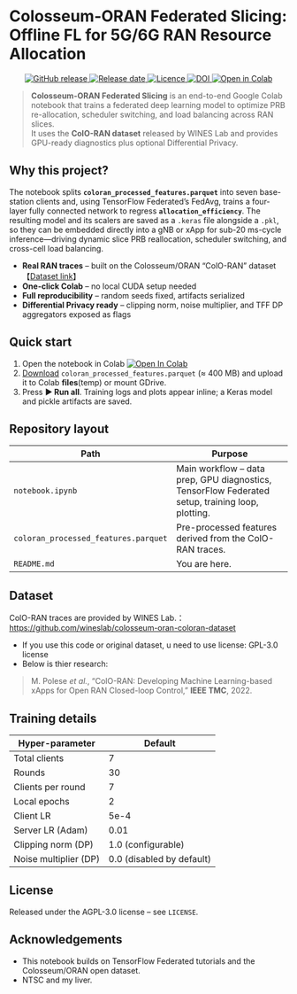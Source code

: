 # Colosseum-ORAN Federated Slicing: Offline FL for 5G/6G RAN Resource Allocation

<p align="center">
  <!-- Latest release -->
  <a href="https://github.com/thc1006/colosseum-oran-federated-slicing/releases">
    <img alt="GitHub release" src="https://img.shields.io/github/v/release/thc1006/colosseum-oran-federated-slicing?style=for-the-badge">
  </a>
  <!-- Release date -->
  <a href="https://github.com/thc1006/colosseum-oran-federated-slicing/releases">
    <img alt="Release date" src="https://img.shields.io/github/release-date/thc1006/colosseum-oran-federated-slicing?style=for-the-badge">
  <!-- Licence -->
  <a href="https://github.com/thc1006/colosseum-oran-federated-slicing/blob/main/LICENSE">
    <img alt="Licence" src="https://img.shields.io/github/license/thc1006/colosseum-oran-federated-slicing?style=for-the-badge">
  </a>
  <!-- Zenodo DOI (replace with real DOI once minted) -->
  <a href="https://doi.org/10.5281/zenodo.15849833">
    <img alt="DOI" src="https://img.shields.io/badge/DOI-10.5281%2Fzenodo.XXXXXXX-blue?logo=zenodo&style=for-the-badge">
  </a>
  <!-- Open in Colab -->
  <a href="https://colab.research.google.com/drive/1l_sfn29npZRbG6vuYu2amyAkt1vie4Jk">
    <img alt="Open in Colab" src="https://colab.research.google.com/assets/colab-badge.svg">
  </a>
</p>

> **Colosseum-ORAN Federated Slicing** is an end-to-end Google Colab notebook that trains a federated deep learning model to optimize PRB re-allocation, scheduler switching, and load balancing across RAN slices.  
> It uses the **ColO-RAN dataset** released by WINES Lab and provides GPU-ready diagnostics plus optional Differential Privacy.

## Why this project?
The notebook splits **`coloran_processed_features.parquet`** into seven base-station clients and, using TensorFlow Federated’s FedAvg, trains a four-layer fully connected network to regress **`allocation_efficiency`**. The resulting model and its scalers are saved as a `.keras` file alongside a `.pkl`, so they can be embedded directly into a gNB or xApp for sub-20 ms-cycle inference—driving dynamic slice PRB reallocation, scheduler switching, and cross-cell load balancing.

* **Real RAN traces** – built on the Colosseum/ORAN “ColO-RAN” dataset 【[Dataset link](https://github.com/wineslab/colosseum-oran-coloran-dataset)】  
* **One-click Colab** – no local CUDA setup needed  
* **Full reproducibility** – random seeds fixed, artifacts serialized  
* **Differential Privacy ready** – clipping norm, noise multiplier, and TFF DP aggregators exposed as flags  

## Quick start
1. Open the notebook in Colab  [![Open In Colab](https://colab.research.google.com/assets/colab-badge.svg)](https://colab.research.google.com/drive/1l_sfn29npZRbG6vuYu2amyAkt1vie4Jk)
2. [Download](https://github.com/thc1006/coloran-dynamic-slice-optimizer/blob/main/coloran_processed_features.parquet) `coloran_processed_features.parquet` (≈ 400 MB) and upload it to Colab **files**(temp) or mount GDrive.  
3. Press **▶ Run all**. Training logs and plots appear inline; a Keras model and pickle artifacts are saved.

## Repository layout
| Path | Purpose |
|------|---------|
| `notebook.ipynb` | Main workflow – data prep, GPU diagnostics, TensorFlow Federated setup, training loop, plotting. |
| `coloran_processed_features.parquet` | Pre-processed features derived from the ColO-RAN traces. |
| `README.md` | You are here. |

## Dataset
ColO-RAN traces are provided by WINES Lab.：<https://github.com/wineslab/colosseum-oran-coloran-dataset>
* If you use this code or original dataset, u need to use license: GPL-3.0 license
* Below is thier research:
> M. Polese *et al.*, “ColO-RAN: Developing Machine Learning-based xApps for Open RAN Closed-loop Control,” **IEEE TMC**, 2022.

## Training details
| Hyper-parameter | Default |
|-----------------|---------|
| Total clients | 7 |
| Rounds | 30 |
| Clients per round | 7 |
| Local epochs | 2 |
| Client LR | 5e-4 |
| Server LR (Adam) | 0.01 |
| Clipping norm (DP) | 1.0 (configurable) |
| Noise multiplier (DP) | 0.0 (disabled by default) |

## License
Released under the AGPL-3.0 license – see `LICENSE`.

## Acknowledgements
* This notebook builds on TensorFlow Federated tutorials and the Colosseum/ORAN open dataset.
* NTSC and my liver.
